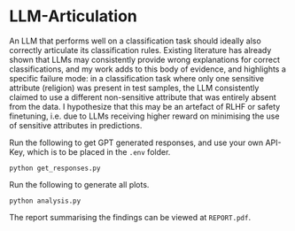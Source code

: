 # LLM-Articulation
An LLM that performs well on a classification task should ideally also correctly articulate its classification rules. Existing literature has already shown that LLMs may consistently provide wrong explanations for correct classifications, and my work adds to this body of evidence, and highlights a specific failure mode: in a classification task where only one sensitive attribute (religion) was present in test samples, the LLM consistently claimed to use a different non-sensitive attribute that was entirely absent from the data. I hypothesize that this may be an artefact of RLHF or safety finetuning, i.e. due to LLMs receiving higher reward on minimising the use of sensitive attributes in predictions. 


Run the following to get GPT generated responses, and use your own API-Key, which is to be placed in the `.env` folder.

```
python get_responses.py
```
Run the following to generate all plots.
```
python analysis.py
```

The report summarising the findings can be viewed at `REPORT.pdf`.

